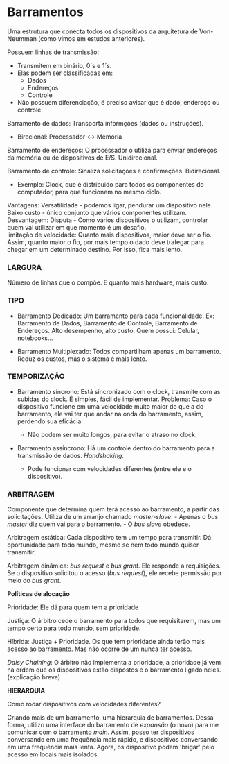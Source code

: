 # Barramentos

Uma estrutura que conecta todos os dispositivos da arquitetura de Von-Neumman (como vimos em estudos anteriores).

Possuem linhas de transmissão:
 - Transmitem em binário, 0´s e 1´s.
 - Elas podem ser classificadas em:
    - Dados
    - Endereços
    - Controle
 - Não possuem diferenciação, é preciso avisar que é dado, endereço ou controle.

Barramento de dados: Transporta informções (dados ou instruções). 
 - Birecional: Processador <-> Memória

Barramento de endereços: O processador o utiliza para enviar endereços da memória ou de dispositivos de E/S. Unidirecional.

Barramento de controle: Sinaliza solicitações e confirmações. Bidirecional.
 - Exemplo: Clock, que é distribuído para todos os componentes do computador, para que funcionem no mesmo ciclo.

Vantagens: 
    Versatilidade - podemos ligar, pendurar um dispositivo nele.  <br>
    Baixo custo - único conjunto que vários componentes utilizam.
Desvantagem:
    Disputa - Como vários dispositivos o utilizam, controlar quem vai utilizar em que momento é um desafio. <br>
    limitação de velocidade: Quanto mais dispositivos, maior deve ser o fio. Assim, quanto maior o fio, por mais tempo o dado deve trafegar para chegar em um determinado destino. Por isso, fica mais lento.

### __LARGURA__
Número de linhas que o compõe. E quanto mais hardware, mais custo.

### __TIPO__
- Barramento Dedicado: Um barramento para cada funcionalidade. Ex: Barramento de Dados, Barramento de Controle, Barramento de Endereços.
Alto desempenho, alto custo. Quem possui: Celular, notebooks...

- Barramento Multiplexado: Todos compartilham apenas um barramento. Reduz os custos, mas o sistema é mais lento.

### __TEMPORIZAÇÃO__
- Barramento síncrono: Está sincronizado com o clock, transmite com as subidas do clock. É simples, fácil de implementar. Problema: Caso o dispositivo funcione em uma velocidade muito maior do que a do barramento, ele vai ter que andar na onda do barramento, assim, perdendo sua eficácia.
    - Não podem ser muito longos, para evitar o atraso no clock.

- Barramento assíncrono: Há um controle dentro do barramento para a transmissão de dados. _Handshaking_.
    - Pode funcionar com velocidades diferentes (entre ele e o dispositivo).

### __ARBITRAGEM__
Componente que determina quem terá acesso ao barramento, a partir das solicitações. Utiliza de um arranjo chamado _master-slave_:
    - Apenas o _bus master_ diz quem vai para o barramento.
    - O _bus slave_ obedece.

Arbitragem estática: Cada dispositivo tem um tempo para transmitir. Dá oportunidade para todo mundo, mesmo se nem todo mundo quiser transmitir.

Arbitragem dinâmica: _bus request_ e _bus grant_. Ele responde a requisições. Se o dispositivo solicitou o acesso (_bus request_), ele recebe permissão por meio do _bus grant_.

__Políticas de alocação__

Prioridade: Ele dá para quem tem a prioridade

Justiça: O árbitro cede o barramento para todos que requisitarem, mas um tempo certo para todo mundo, sem prioridade.

Híbrida: Justiça + Prioridade. Os que tem prioridade ainda terão mais acesso ao barramento. Mas não ocorre de um nunca ter acesso.

_Daisy Chaining_: O árbitro não implementa a prioridade, a prioridade já vem na ordem que os dispositivos estão dispostos e o barramento ligado neles. (explicação breve)

__HIERARQUIA__

Como rodar dispositivos com velocidades diferentes?

Criando mais de um barramento, uma hierarquia de barramentos. Dessa forma, utilizo uma interface do barramento de _expansão_ (o novo) para me comunicar com o barramento _main_. Assim, posso ter dispositivos conversando em uma frequência mais rápido, e dispositivos conversando em uma frequência mais lenta. Agora, os dispositivo podem 'brigar' pelo acesso em locais mais isolados.